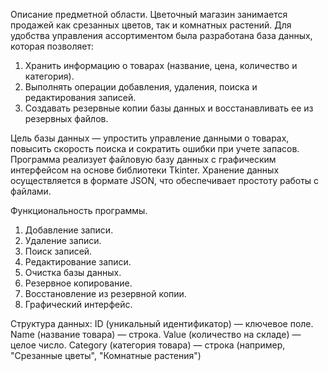 Описание предметной области.
Цветочный магазин занимается продажей как срезанных цветов, так и комнатных растений. Для удобства управления ассортиментом была разработана база данных, которая позволяет:
1. Хранить информацию о товарах (название, цена, количество и категория).
2. Выполнять операции добавления, удаления, поиска и редактирования записей.
3. Создавать резервные копии базы данных и восстанавливать ее из резервных файлов.
   
Цель базы данных — упростить управление данными о товарах, повысить скорость поиска и сократить ошибки при учете запасов.
Программа реализует файловую базу данных с графическим интерфейсом на основе библиотеки Tkinter. Хранение данных осуществляется в формате JSON, что обеспечивает простоту работы с файлами.

Функциональность программы.
1. Добавление записи.
2. Удаление записи.
3. Поиск записей.
4. Редактирование записи.
5. Очистка базы данных.
6. Резервное копирование.
7. Восстановление из резервной копии.
9. Графический интерфейс.

Структура данных:
ID (уникальный идентификатор) — ключевое поле.
Name (название товара) — строка.
Value (количество на складе) — целое число.
Category (категория товара) — строка (например, "Срезанные цветы", "Комнатные растения")
